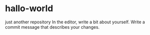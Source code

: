# hallo-world
just another repository
In the editor, write a bit about yourself.
Write a commit message that describes your changes.
